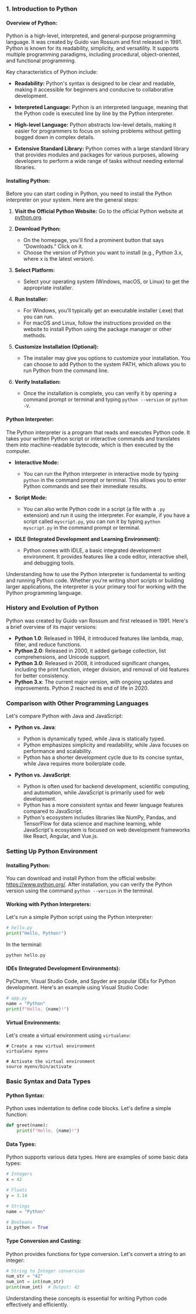 ### 1. Introduction to Python

#### Overview of Python:

Python is a high-level, interpreted, and general-purpose programming language. It was created by Guido van Rossum and first released in 1991. Python is known for its readability, simplicity, and versatility. It supports multiple programming paradigms, including procedural, object-oriented, and functional programming.

Key characteristics of Python include:

- **Readability:** Python's syntax is designed to be clear and readable, making it accessible for beginners and conducive to collaborative development.

- **Interpreted Language:** Python is an interpreted language, meaning that the Python code is executed line by line by the Python interpreter.

- **High-level Language:** Python abstracts low-level details, making it easier for programmers to focus on solving problems without getting bogged down in complex details.

- **Extensive Standard Library:** Python comes with a large standard library that provides modules and packages for various purposes, allowing developers to perform a wide range of tasks without needing external libraries.

#### Installing Python:

Before you can start coding in Python, you need to install the Python interpreter on your system. Here are the general steps:

1. **Visit the Official Python Website:**
   Go to the official Python website at [python.org](https://www.python.org/).

2. **Download Python:**
   - On the homepage, you'll find a prominent button that says "Downloads." Click on it.
   - Choose the version of Python you want to install (e.g., Python 3.x, where x is the latest version).

3. **Select Platform:**
   - Select your operating system (Windows, macOS, or Linux) to get the appropriate installer.

4. **Run Installer:**
   - For Windows, you'll typically get an executable installer (.exe) that you can run.
   - For macOS and Linux, follow the instructions provided on the website to install Python using the package manager or other methods.

5. **Customize Installation (Optional):**
   - The installer may give you options to customize your installation. You can choose to add Python to the system PATH, which allows you to run Python from the command line.

6. **Verify Installation:**
   - Once the installation is complete, you can verify it by opening a command prompt or terminal and typing `python --version` or `python -V`.

#### Python Interpreter:

The Python interpreter is a program that reads and executes Python code. It takes your written Python script or interactive commands and translates them into machine-readable bytecode, which is then executed by the computer.

- **Interactive Mode:**
  - You can run the Python interpreter in interactive mode by typing `python` in the command prompt or terminal. This allows you to enter Python commands and see their immediate results.

- **Script Mode:**
  - You can also write Python code in a script (a file with a `.py` extension) and run it using the interpreter. For example, if you have a script called `myscript.py`, you can run it by typing `python myscript.py` in the command prompt or terminal.

- **IDLE (Integrated Development and Learning Environment):**
  - Python comes with IDLE, a basic integrated development environment. It provides features like a code editor, interactive shell, and debugging tools.

Understanding how to use the Python interpreter is fundamental to writing and running Python code. Whether you're writing short scripts or building larger applications, the interpreter is your primary tool for working with the Python programming language.

### History and Evolution of Python

Python was created by Guido van Rossum and first released in 1991. Here's a brief overview of its major versions:

- **Python 1.0**: Released in 1994, it introduced features like lambda, map, filter, and reduce functions.
- **Python 2.0**: Released in 2000, it added garbage collection, list comprehensions, and Unicode support.
- **Python 3.0**: Released in 2008, it introduced significant changes, including the print function, integer division, and removal of old features for better consistency.
- **Python 3.x**: The current major version, with ongoing updates and improvements. Python 2 reached its end of life in 2020.

### Comparison with Other Programming Languages

Let's compare Python with Java and JavaScript:

- **Python vs. Java**:
  - Python is dynamically typed, while Java is statically typed.
  - Python emphasizes simplicity and readability, while Java focuses on performance and scalability.
  - Python has a shorter development cycle due to its concise syntax, while Java requires more boilerplate code.

- **Python vs. JavaScript**:
  - Python is often used for backend development, scientific computing, and automation, while JavaScript is primarily used for web development.
  - Python has a more consistent syntax and fewer language features compared to JavaScript.
  - Python's ecosystem includes libraries like NumPy, Pandas, and TensorFlow for data science and machine learning, while JavaScript's ecosystem is focused on web development frameworks like React, Angular, and Vue.js.

### Setting Up Python Environment

#### Installing Python:
You can download and install Python from the official website: https://www.python.org/. After installation, you can verify the Python version using the command `python --version` in the terminal.

#### Working with Python Interpreters:
Let's run a simple Python script using the Python interpreter:

```python
# hello.py
print("Hello, Python!")
```

In the terminal:
```
python hello.py
```

#### IDEs (Integrated Development Environments):
PyCharm, Visual Studio Code, and Spyder are popular IDEs for Python development. Here's an example using Visual Studio Code:

```python
# app.py
name = "Python"
print(f"Hello, {name}!")
```

#### Virtual Environments:
Let's create a virtual environment using `virtualenv`:

```
# Create a new virtual environment
virtualenv myenv

# Activate the virtual environment
source myenv/bin/activate
```

### Basic Syntax and Data Types

#### Python Syntax:
Python uses indentation to define code blocks. Let's define a simple function:

```python
def greet(name):
    print(f"Hello, {name}!")
```

#### Data Types:
Python supports various data types. Here are examples of some basic data types:

```python
# Integers
x = 42

# Floats
y = 3.14

# Strings
name = "Python"

# Booleans
is_python = True
```

#### Type Conversion and Casting:
Python provides functions for type conversion. Let's convert a string to an integer:

```python
# String to Integer conversion
num_str = "42"
num_int = int(num_str)
print(num_int)  # Output: 42
```

Understanding these concepts is essential for writing Python code effectively and efficiently.